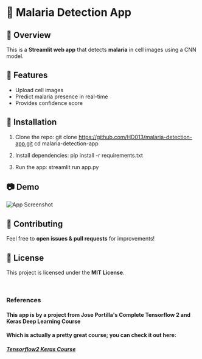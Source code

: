 # 🦠 Malaria Detection App

## 📌 Overview
This is a **Streamlit web app** that detects **malaria** in cell images using a CNN model.

## 🚀 Features
- Upload cell images
- Predict malaria presence in real-time
- Provides confidence score

## 🔧 Installation
1. Clone the repo:
   git clone https://github.com/HD013/malaria-detection-app.git cd malaria-detection-app


2. Install dependencies:
   pip install -r requirements.txt

3. Run the app:
   streamlit run app.py


## 📷 Demo
![App Screenshot](screenshot.png)

## 🤝 Contributing
Feel free to **open issues & pull requests** for improvements!

## 📜 License
This project is licensed under the **MIT License**.

<br>

### References 
#### This app is by a project from Jose Portilla's Complete Tensorflow 2 and Keras Deep Learning Course
#### Which is actually a pretty great course; you can check it out here:
##### [Tensorflow2 Keras Course](https://www.udemy.com/course/complete-tensorflow-2-and-keras-deep-learning-bootcamp/)
